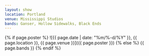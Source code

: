 ```yaml
---
layout: show
location: Portland
venue: Mississippi Studios
bands: Ganser, Hollow Sidewalks, Black Ends
---
```


{% if page.poster %}
![{{ page.date | date: "%m/%-d/%Y" }}, {{ page.location }}, {{ page.venue }}]({{ page.poster }})
{% else %}
{{ page.bands }}
{% endif %}
